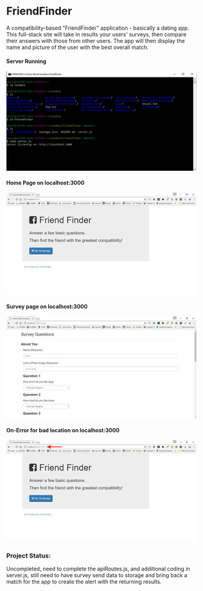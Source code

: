 # FriendFinder
A compatibility-based "FriendFinder" application - basically a dating app. This full-stack site will take in results your users' surveys, then compare their answers with those from other users. The app will then display the name and picture of the user with the best overall match. 

#### Server Running
![FriendFinder App Server Running](images/server.jpg)


#### Home Page on localhost:3000
![FriendFinder App Home Page on localhost:3000](images/home.jpg)


#### Survey page on localhost:3000
![FriendFinder App Survey page on localhost:3000](images/survey.jpg)


#### On-Error for bad location on localhost:3000
![FriendFinder App On-Error for bad location on localhost:3000](images/on-error.jpg)


### Project Status: 
Uncompleted, need to complete the apiRoutes.js, and additional coding in server.js, still need to have survey send data to storage and bring back a match for the app to create the alert with the returning results. 


